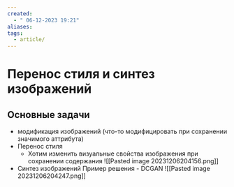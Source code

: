 ```yaml
---
created:
  - " 06-12-2023 19:21"
aliases: 
tags:
  - article/
---
```


# Перенос стиля и синтез изображений

## Основные задачи
- модификация изображений (что-то модифицировать при сохранении значимого аттрибута)
- Перенос стиля
	- Хотим изменить визуальные свойства изображения при сохранении содержания
![[Pasted image 20231206204156.png]]
- Синтез изображений
Пример решения - DCGAN
![[Pasted image 20231206204247.png]]
